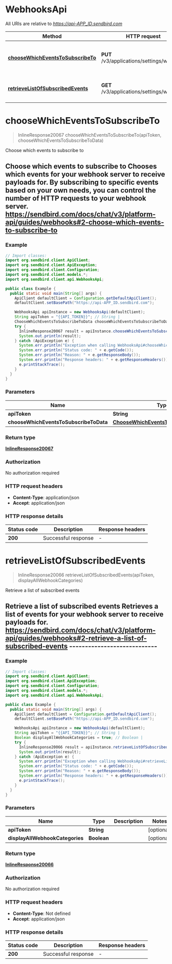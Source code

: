 # WebhooksApi

All URIs are relative to *https://api-APP_ID.sendbird.com*

Method | HTTP request | Description
------------- | ------------- | -------------
[**chooseWhichEventsToSubscribeTo**](WebhooksApi.md#chooseWhichEventsToSubscribeTo) | **PUT** /v3/applications/settings/webhook | Choose which events to subscribe to
[**retrieveListOfSubscribedEvents**](WebhooksApi.md#retrieveListOfSubscribedEvents) | **GET** /v3/applications/settings/webhook | Retrieve a list of subscribed events


<a name="chooseWhichEventsToSubscribeTo"></a>
# **chooseWhichEventsToSubscribeTo**
> InlineResponse20067 chooseWhichEventsToSubscribeTo(apiToken, chooseWhichEventsToSubscribeToData)

Choose which events to subscribe to

## Choose which events to subscribe to  Chooses which events for your webhook server to receive payloads for. By subscribing to specific events based on your own needs, you can control the number of HTTP requests to your webhook server.  https://sendbird.com/docs/chat/v3/platform-api/guides/webhooks#2-choose-which-events-to-subscribe-to

### Example
```java
// Import classes:
import org.sendbird.client.ApiClient;
import org.sendbird.client.ApiException;
import org.sendbird.client.Configuration;
import org.sendbird.client.models.*;
import org.sendbird.client.api.WebhooksApi;

public class Example {
  public static void main(String[] args) {
    ApiClient defaultClient = Configuration.getDefaultApiClient();
    defaultClient.setBasePath("https://api-APP_ID.sendbird.com");

    WebhooksApi apiInstance = new WebhooksApi(defaultClient);
    String apiToken = "{{API_TOKEN}}"; // String | 
    ChooseWhichEventsToSubscribeToData chooseWhichEventsToSubscribeToData = new ChooseWhichEventsToSubscribeToData(); // ChooseWhichEventsToSubscribeToData | 
    try {
      InlineResponse20067 result = apiInstance.chooseWhichEventsToSubscribeTo(apiToken, chooseWhichEventsToSubscribeToData);
      System.out.println(result);
    } catch (ApiException e) {
      System.err.println("Exception when calling WebhooksApi#chooseWhichEventsToSubscribeTo");
      System.err.println("Status code: " + e.getCode());
      System.err.println("Reason: " + e.getResponseBody());
      System.err.println("Response headers: " + e.getResponseHeaders());
      e.printStackTrace();
    }
  }
}
```

### Parameters

Name | Type | Description  | Notes
------------- | ------------- | ------------- | -------------
 **apiToken** | **String**|  | [optional]
 **chooseWhichEventsToSubscribeToData** | [**ChooseWhichEventsToSubscribeToData**](ChooseWhichEventsToSubscribeToData.md)|  | [optional]

### Return type

[**InlineResponse20067**](InlineResponse20067.md)

### Authorization

No authorization required

### HTTP request headers

 - **Content-Type**: application/json
 - **Accept**: application/json

### HTTP response details
| Status code | Description | Response headers |
|-------------|-------------|------------------|
**200** | Successful response |  -  |

<a name="retrieveListOfSubscribedEvents"></a>
# **retrieveListOfSubscribedEvents**
> InlineResponse20066 retrieveListOfSubscribedEvents(apiToken, displayAllWebhookCategories)

Retrieve a list of subscribed events

## Retrieve a list of subscribed events  Retrieves a list of events for your webhook server to receive payloads for.  https://sendbird.com/docs/chat/v3/platform-api/guides/webhooks#2-retrieve-a-list-of-subscribed-events ----------------------------

### Example
```java
// Import classes:
import org.sendbird.client.ApiClient;
import org.sendbird.client.ApiException;
import org.sendbird.client.Configuration;
import org.sendbird.client.models.*;
import org.sendbird.client.api.WebhooksApi;

public class Example {
  public static void main(String[] args) {
    ApiClient defaultClient = Configuration.getDefaultApiClient();
    defaultClient.setBasePath("https://api-APP_ID.sendbird.com");

    WebhooksApi apiInstance = new WebhooksApi(defaultClient);
    String apiToken = "{{API_TOKEN}}"; // String | 
    Boolean displayAllWebhookCategories = true; // Boolean | 
    try {
      InlineResponse20066 result = apiInstance.retrieveListOfSubscribedEvents(apiToken, displayAllWebhookCategories);
      System.out.println(result);
    } catch (ApiException e) {
      System.err.println("Exception when calling WebhooksApi#retrieveListOfSubscribedEvents");
      System.err.println("Status code: " + e.getCode());
      System.err.println("Reason: " + e.getResponseBody());
      System.err.println("Response headers: " + e.getResponseHeaders());
      e.printStackTrace();
    }
  }
}
```

### Parameters

Name | Type | Description  | Notes
------------- | ------------- | ------------- | -------------
 **apiToken** | **String**|  | [optional]
 **displayAllWebhookCategories** | **Boolean**|  | [optional]

### Return type

[**InlineResponse20066**](InlineResponse20066.md)

### Authorization

No authorization required

### HTTP request headers

 - **Content-Type**: Not defined
 - **Accept**: application/json

### HTTP response details
| Status code | Description | Response headers |
|-------------|-------------|------------------|
**200** | Successful response |  -  |

